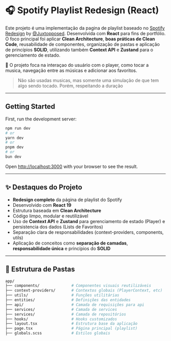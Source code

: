 
# 🎧 Spotify Playlist Redesign (React)

Este projeto é uma implementação da pagina de playlist baseado no [Spotify Redesign](https://youtu.be/suhEIUapSJQ?si=sqla5f_yZWG9cBa2&utm_source=ZTQxO) by [@Juxtopposed](https://github.com/juxtopposed).
Desenvolvida com **React** para fins de portfólio. O foco principal foi aplicar **Clean Architecture**, **boas práticas de Clean Code**, reusabilidade de componentes, organização de pastas e aplicação de princípios **SOLID**, utilizando também **Context API** e **Zustand** para o gerenciamento de estado.

🚀 O projeto foca na interaçao do usuário com o player, como tocar a musica, navegação entre as músicas e adicionar aos favoritos.

> Não são usadas musicas, mas somente uma simulação de que tem algo sendo tocado. Porém, respeitando a duração

---


## Getting Started

First, run the development server:

```bash
npm run dev
# or
yarn dev
# or
pnpm dev
# or
bun dev
```

Open [http://localhost:3000](http://localhost:3000) with your browser to see the result.

---
## ✨ Destaques do Projeto

- **Redesign completo** da página de playlist do Spotify
- Desenvolvido com **React 19**
- Estrutura baseada em **Clean Architecture**
- Código limpo, modular e reutilizável
- Uso de **Context API** e **Zustand** para gerenciamento de estado (Player) e persistencia dos dados (Lists de Favoritos)
- Separação clara de responsabilidades (context-providers, components, utils)
- Aplicação de conceitos como **separação de camadas**, **responsabilidade única** e princípios do **SOLID**


---

## 📁 Estrutura de Pastas

```bash
app/
├── components/              # Componentes visuais reutilizáveis
├── context-providers/       # Contextos globais (PlayerContext, etc)
├── utils/                   # Funções utilitárias
├── entities/                # Definições das entidades
├── api/                     # Camada de requisições para api
├── services/                # Camada de services
├── services/                # Camada de repositórios
├── hooks/                   # Hooks customizados
├── layout.tsx               # Estrutura base da aplicação
├── page.tsx                 # Página principal (playlist)
├── globals.scss             # Estilos globais
